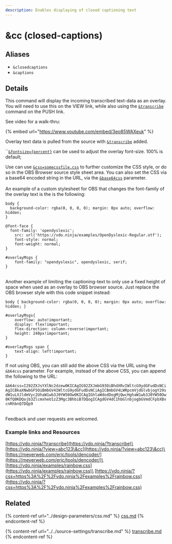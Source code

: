 ```yaml
---
description: Enables displaying of closed captioning text
---
```


# \&cc (closed-captions)

## Aliases

* `&closedcaptions`
* `&captions`

## Details



This command will display the incoming transcribed text-data as an overlay. You will need to use this on the VIEW link, while also using the [`&transcribe`](../../source-settings/transcribe.md) command on the PUSH link.

See video for a walk-thru:

{% embed url="https://www.youtube.com/embed/3eo85WAXeuk" %}

Overlay text data is pulled from the source with [`&transcribe`](../../source-settings/transcribe.md) added.&#x20;

``[`&fontsize={percent}`](fontsize.md) can be used to adjust the overlay font-size. 100% is default;&#x20;

Use can use [`&css=somecssfile.css`](../design-parameters/css.md) to further customize the CSS style, or do so in the OBS Browser source style sheet area. You can also set the CSS via a base64 encoded string in the URL, via the [`&base64css`](../design-parameters/css.md) parameter.\
\
An example of a custom stylesheet for OBS that changes the font-family of the overlay text is the is the following:

```
body {
  background-color: rgba(0, 0, 0, 0); margin: 0px auto; overflow: hidden;
}

@font-face {
  font-family: 'opendyslexic';
	src: url('https://vdo.ninja/examples/OpenDyslexic-Regular.otf');
	font-style: normal;
	font-weight: normal;
} 

#overlayMsgs {
	font-family: "opendyslexic", opendyslexic, serif;
}
```

\
Another example of limiting the captioning-text to only use a fixed height of space when used as an overlay to OBS browser source. Just replace the OBS browser style with this code snippet instead:

```
body { background-color: rgba(0, 0, 0, 0); margin: 0px auto; overflow: hidden; }

#overlayMsgs{
    overflow: auto!important;
    display: flex!important;
    flex-direction: column-reverse!important;
    height: 240px!important;
}

#overlayMsgs span {
    text-align: left!important;
}
```

If not using OBS, you can still add the above CSS via the URL using the `&b64css` parameter. For example, instead of the above CSS, you can append the following to the URL:

`&b64css=I292ZXJsYXlNc2dzew0KICAgIG92ZXJmbG93OiBhdXRvIWltcG9ydGFudDsNCiAgICBkaXNwbGF5OiBmbGV4IWltcG9ydGFudDsNCiAgICBmbGV4LWRpcmVjdGlvbjogY29sdW1uLXJldmVyc2UhaW1wb3J0YW50Ow0KICAgIGhlaWdodDogMjQwcHghaW1wb3J0YW50Ow0KfQ0KDQojb3ZlcmxheU1zZ3Mgc3BhbiB7DQogICAgdGV4dC1hbGlnbjogbGVmdCFpbXBvcnRhbnQ7DQp9`

\
Feedback and user requests are welcomed.

### Example links and  Resources

[https://vdo.ninja/?transcribe](https://vdo.ninja/?transcribe)\
[https://vdo.ninja/?view=abc123\&cc](https://vdo.ninja/?view=abc123\&cc)\
[https://meyerweb.com/eric/tools/dencoder/](https://meyerweb.com/eric/tools/dencoder/)\
[https://vdo.ninja/examples/rainbow.css](https://vdo.ninja/examples/rainbow.css)\
[https://vdo.ninja/?css=https%3A%2F%2Fvdo.ninja%2Fexamples%2Frainbow.css](https://vdo.ninja/?css=https%3A%2F%2Fvdo.ninja%2Fexamples%2Frainbow.css)

## Related

{% content-ref url="../design-parameters/css.md" %}
[css.md](../design-parameters/css.md)
{% endcontent-ref %}

{% content-ref url="../../source-settings/transcribe.md" %}
[transcribe.md](../../source-settings/transcribe.md)
{% endcontent-ref %}
